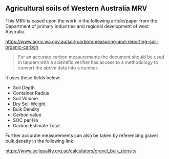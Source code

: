 ## Agricultural soils of Western Australia MRV

This MRV is based upon the work in the following article/paper from the Department of primary industries and regional development of west Australia.

https://www.agric.wa.gov.au/soil-carbon/measuring-and-reporting-soil-organic-carbon

> For an accurate carbon measurements the document should be used in tandem with a scientific verifier has access to a methodology to convert the above data into a number.

It uses these fields below:

- Soil Depth
- Container Radius
- Soil Volume
- Dry Soil Weight
- Bulk Density
- Carbon value
- SOC per Ha
- Carbon Estimate Total

Further accurate measurements can also be taken by referencing gravel bulk density in the following link 

https://www.soilquality.org.au/calculators/gravel_bulk_density

